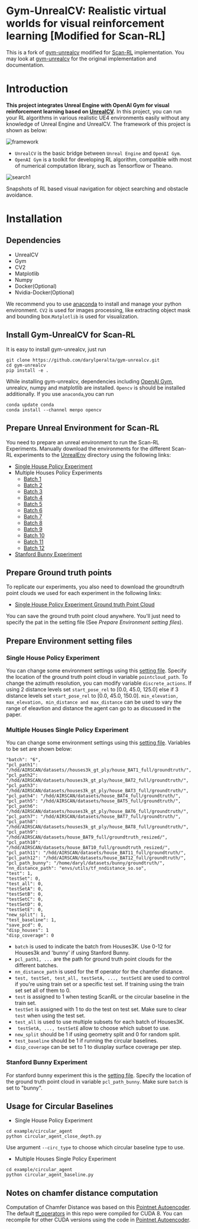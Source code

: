 Gym-UnrealCV: Realistic virtual worlds for visual reinforcement learning [Modified for Scan-RL]
===

This is a fork of [gym-unrealcv](https://github.com/zfw1226/gym-unrealcv) modified for [Scan-RL](https://github.com/darylperalta/ScanRL) implementation. You may look at [gym-unrealcv](https://github.com/zfw1226/gym-unrealcv) for the original implementation and documentation.

# Introduction
**This project integrates Unreal Engine with OpenAI Gym for visual reinforcement learning based on [UnrealCV](http://unrealcv.org/).**
In this project, you can run your RL algorithms in various realistic UE4 environments easily without any knowledge of Unreal Engine and UnrealCV.
The framework of this project is shown as below:

![framework](./doc/framework.JPG)

- ```UnrealCV``` is the basic bridge between ```Unreal Engine``` and ```OpenAI Gym```.
- ```OpenAI Gym``` is a toolkit for developing RL algorithm, compatible with most of numerical computation library, such as Tensorflow or Theano.


![search1](./doc/search1.gif)

<!-- ![search2](./doc/search2.gif) -->

Snapshots of RL based visual navigation for object searching and obstacle avoidance.

# Installation
## Dependencies
- UnrealCV
- Gym
- CV2
- Matplotlib
- Numpy
- Docker(Optional)
- Nvidia-Docker(Optional)

We recommend you to use [anaconda](https://www.continuum.io/downloads) to install and manage your python environment.
```CV2``` is used for images processing, like extracting object mask and bounding box.```Matplotlib``` is used for visualization.
## Install Gym-UnrealCV for Scan-RL

It is easy to install gym-unrealcv, just run
```buildoutcfg
git clone https://github.com/darylperalta/gym-unrealcv.git
cd gym-unrealcv
pip install -e .
```
While installing gym-unrealcv, dependencies including [OpenAI Gym](https://github.com/openai/gym), unrealcv, numpy and matplotlib are installed.
`Opencv` is should be installed additionally.
If you use ```anaconda```,you can run
```buildoutcfg
conda update conda
conda install --channel menpo opencv
```
## Prepare Unreal Environment for Scan-RL
You need to prepare an unreal environment to run the Scan-RL Experiments.
Manually download the environments for the different Scan-RL experiments to the [UnrealEnv](gym_unrealcv/envs/UnrealEnv) directory using the following links:
- [Single House Policy Experiment](https://drive.google.com/drive/folders/13o0pDj4KXhSVl0r-lLmsu5TMEi7hSiM2?usp=sharing)
- Multiple Houses Policy Experiments
    - [Batch 1](https://drive.google.com/drive/folders/159dxiqj__jXNplmkLUGo0KMPEpSFLrnB?usp=sharing)
    - [Batch 2](https://drive.google.com/drive/folders/1Vas8e65JxXJdFhZ6-Uu6EyQxpAh659K3?usp=sharing)
    - [Batch 3](https://drive.google.com/drive/folders/1ui-Vvuf_CthetWm7_FAeMULqplE0l1yp?usp=sharing)
    - [Batch 4](https://drive.google.com/drive/folders/1-zpie4kiIfht4wNyEXBIMUwBP5x8s9oW?usp=sharing)
    - [Batch 5](https://drive.google.com/drive/folders/1Vkxu2cxpKk5_0W39gw8B0iuSOf7n6Xtl?usp=sharing)
    - [Batch 6](https://drive.google.com/drive/folders/1LU7Br-kdaeoSYE9nD2giDAuOIMyVgZXV?usp=sharing)
    - [Batch 7](https://drive.google.com/drive/folders/1ptJctlhgkcR2kFgw7f4ZVVkjbbkDyrrA?usp=sharing)
    - [Batch 8](https://drive.google.com/drive/folders/1TTm0eFsGC7X4zWO4fMUes0KKjfFVzFWC?usp=sharing)
    - [Batch 9](https://drive.google.com/drive/folders/1nAtSqy48JHVZBCXFjL9loy85HTpcpjOF?usp=sharing)
    - [Batch 10](https://drive.google.com/drive/folders/18Bk1V0DmG2aiUdh8D9Ma0IsC-JhSmqA1?usp=sharing)
    - [Batch 11](https://drive.google.com/drive/folders/1Wz7INDIJvNiOI7mQDddtN3UX241v55rr?usp=sharing)
    - [Batch 12](https://drive.google.com/drive/folders/1_r0eR6jNqyWa7p4v_h50IT_MEQHPC6Rp?usp=sharing)
- [Stanford Bunny Experiment](https://drive.google.com/drive/folders/1me7pgsLLTZ6a_Gx8gLLLcvUIvLPDOMOy?usp=sharing)

## Prepare Ground truth points
To replicate our experiments, you also need to download the groundtruth point clouds we used for each experiment in the following links:
- [Single House Policy Experiment Ground truth Point Cloud](https://drive.google.com/file/d/19p8tdLxdFnoJBe5kAg7VwEpgeUApHMMK/view?usp=sharing)

You can save the ground truth point cloud anywhere. You'll just need to specify the pat in the setting file (See *Prepare Environment setting files*).


## Prepare Environment setting files

### Single House Policy Experiment
You can change some environment settings using this [setting file](gym_unrealcv/envs/setting/depth_fusionB_keras.json). Specify the location of the ground truth point cloud in variable ```pointcloud_path```. To change the azimuth resolution, you can modify variable ```discrete_actions```. If using 2 distance levels set ```start_pose_rel``` to [0.0, 45.0, 125.0] else if 3 distance levels set ```start_pose_rel``` to [0.0, 45.0, 150.0]. ```min_elevation, max_elevation, min_distance and max_distance``` can be used to vary the range of eleavtion and distance the agent can go to as discussed in the paper.

### Multiple Houses Single Policy Experiment
You can change some environment settings using this [setting file](gym_unrealcv/envs/setting/depth_fusionB_keras_multHouse_rand_setA.json). Variables to be set are shown below:
```
"batch": "6",
"pcl_path1": "/hdd/AIRSCAN/datasets//houses3k_gt_ply/house_BAT1_full/groundtruth/",
"pcl_path2": "/hdd/AIRSCAN/datasets/houses3k_gt_ply/house_BAT2_full/groundtruth/",
"pcl_path3": "/hdd/AIRSCAN/datasets/houses3k_gt_ply/house_BAT3_full/groundtruth/",
"pcl_path4": "/hdd/AIRSCAN/datasets/house_BAT4_full/groundtruth/",
"pcl_path5": "/hdd/AIRSCAN/datasets/house_BAT5_full/groundtruth/",
"pcl_path6": "/hdd/AIRSCAN/datasets/houses3k_gt_ply/house_BAT6_full/groundtruth/",
"pcl_path7": "/hdd/AIRSCAN/datasets/house_BAT7_full/groundtruth/",
"pcl_path8": "/hdd/AIRSCAN/datasets/houses3k_gt_ply/house_BAT8_full/groundtruth/",
"pcl_path9": "/hdd/AIRSCAN/datasets/house_BAT9_full/groundtruth_resized/",
"pcl_path10": "/hdd/AIRSCAN/datasets/house_BAT10_full/groundtruth_resized/",
"pcl_path11": "/hdd/AIRSCAN/datasets/house_BAT11_full/groundtruth/",
"pcl_path12": "/hdd/AIRSCAN/datasets/house_BAT12_full/groundtruth/",
"pcl_path_bunny": "/home/daryl/datasets/bunny/groundtruth/",
"nn_distance_path": "envs/utils/tf_nndistance_so.so",
"test": 1,
"testSet": 0,
"test_all": 0,
"testSetA": 0,
"testSetB": 0,
"testSetC": 0,
"testSetD": 0,
"testSetE": 0,
"new_split": 1,
"test_baseline": 1,
"save_pcd": 0,
"disp_houses": 1
"disp_coverage": 0
```
- ```batch``` is used to indicate the batch from Houses3K. Use 0-12 for Houses3k and 'bunny' if using Stanford Bunny.
- ```pcl_path1, ...``` are the path for ground truth point clouds for the different batches.
- ```nn_distance_path``` is used for the tf operator for the chamfer distance.
- ```test, testSet, test_all, testSetA, ..., testSetE``` are used to control if you're using train set or a specific test set. If training using the train set set all of them to 0.
- ```test``` is assigned to 1 when testing ScanRL or the circular baseline in the train set.
- ```testSet``` is assigned with 1 to do the test on test set. Make sure to clear ```test``` when using the test set.
- ```test_all``` is used to use multiple subsets for each batch of Houses3K.
- ``` testSetA, ..., testSetE``` allow to choose which subset to use.
- ```new_split``` should be 1 if using geometry split and 0 for random split.
- ```test_baseline``` should be  1 if running the circular baselines.
- ```disp_coverage``` can be set to 1 to diusplay surface coverage per step.

### Stanford Bunny Experiment
For stanford bunny experiment this is the [setting file](gym_unrealcv/envs/setting/bunny.json). Specify the location of the ground truth point cloud in variable ```pcl_path_bunny```. Make sure `batch` is set to "bunny".


## Usage for Circular Baselines
- Single House Policy Experiment
```
cd example/circular_agent
python circular_agent_close_depth.py
```
Use argument ```--circ_type``` to choose which circular baseline type to use.
- Multiple Houses Single Policy Experiment
```
cd example/circular_agent
python circular_agent_baseline.py
```

## Notes on chamfer distance computation

Computation of Chamfer Distance was based on this [Pointnet Autoencoder](https://github.com/charlesq34/pointnet-autoencoder). The default [tf_operators](gym_unrealcv/envs/utils/tf_nndistance_so.so) in this repo were compiled for CUDA 8. You can recompile for other CUDA versions using the code in [Pointnet Autoencoder](https://github.com/charlesq34/pointnet-autoencoder).

<!--
## Prepare Unreal Environment for Random Agent Example
You need prepare an unreal environment to run the demo envirnment.
You can do it by running the script [RealisticRendering.sh](RealisticRendering.sh)
```buildoutcfg
sh RealisticRendering.sh
```
or manually download the `RealisticRendering` env from this [link](https://s3-us-west-1.amazonaws.com/unreal-rl/RealisticRendering_RL_3.10.zip),
then unzip and move it to the [UnrealEnv](gym_unrealcv/envs/UnrealEnv) directory.

**Note that you can download more environments from [UnrealCV Model Zoo](http://docs.unrealcv.org/en/master/reference/model_zoo.html).**

There are two ways to launch the unreal environment in gym-unrealcv, called ```docker-based``` and ```docker-free```.
The ```docker-based``` way depends on [docker](https://docs.docker.com/engine/installation/linux/ubuntu/#install-from-a-package) and [nvidia-docker](https://github.com/NVIDIA/nvidia-docker).
The ```docker-free``` way launches the env binary directly.
The ```docker-based``` way promise more stable unrealcv connection and support to run the env parallelly.
On the contrast, the ```docker-free``` way only support running an unreal environment in the same time.
So the ```docker-based``` way is highly recommended to get better experience.
You can learn to install and use the ```docker-based``` way in this [page](doc/run_docker.md).

**Note that the default config runs in the ``Docker-free`` way.**

# Usage for Random Agent
## Run a random agent

Once ```gym-unrealcv``` is installed successfully, you will see that your agent is walking randomly in first-person view to find a door, after you run:
```
cd example/random
python random_agent.py -e 'Search-RrDoorDiscrete-v0'
```
It will take a few minutes for the image to pull if you runs environment based on docker at the first time.
After that, if all goes well，a pre-defined gym environment ```Search-RrDoorDiscrete-v0``` will be launched.
And then you will see that your agent is moving around the realistic room randomly.

We list the pre-defined environments in this [page](doc/EnvLists.md), for object searching and active object tracking.
# Tutorials from the original repo
We provide a set of tutorials to help you get started with Gym-UnrealCV.
### 1. Modify the pre-defined environment
You can follow the [modify_env_tutorial](doc/config_env.md) to modify the configuration of the pre-defined environment.

### 2. Add a new unreal environment
You can follow the [add_new_env_tutorial](doc/addEnv.md) to add new unreal environment for your RL task.

### 3.   Training a reinforcement learning agent
Besides, we also provide examples, such as [DQN](doc/dqn.md) and [DDPG](doc/ddpg.md), to demonstrate how to train agent in gym-unrealcv.

## Cite the original gym-unrealcv
If you use Gym-UnrealCV in your academic research, we would be grateful if you could cite it as follow:
```buildoutcfg
@misc{gymunrealcv2017,
    author = {Fangwei Zhong, Weichao Qiu, Tingyun Yan, Alan Yuille, Yizhou Wang},
    title = {Gym-UnrealCV: Realistic virtual worlds for visual reinforcement learning},
    howpublished={Web Page},
    url = {https://github.com/unrealcv/gym-unrealcv},
    year = {2017}
}
```
 -->
